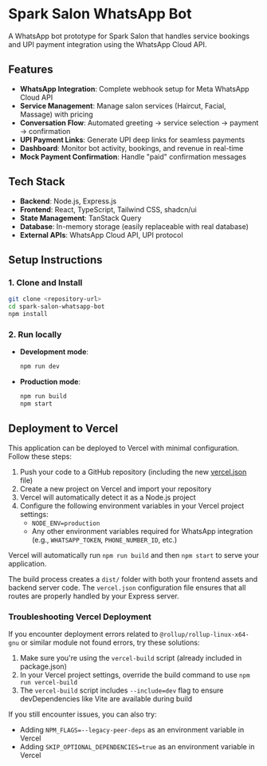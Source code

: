 # Spark Salon WhatsApp Bot

A WhatsApp bot prototype for Spark Salon that handles service bookings and UPI payment integration using the WhatsApp Cloud API.

## Features

- **WhatsApp Integration**: Complete webhook setup for Meta WhatsApp Cloud API
- **Service Management**: Manage salon services (Haircut, Facial, Massage) with pricing
- **Conversation Flow**: Automated greeting → service selection → payment → confirmation
- **UPI Payment Links**: Generate UPI deep links for seamless payments
- **Dashboard**: Monitor bot activity, bookings, and revenue in real-time
- **Mock Payment Confirmation**: Handle "paid" confirmation messages

## Tech Stack

- **Backend**: Node.js, Express.js
- **Frontend**: React, TypeScript, Tailwind CSS, shadcn/ui
- **State Management**: TanStack Query
- **Database**: In-memory storage (easily replaceable with real database)
- **External APIs**: WhatsApp Cloud API, UPI protocol

## Setup Instructions

### 1. Clone and Install

```bash
git clone <repository-url>
cd spark-salon-whatsapp-bot
npm install
```

### 2. Run locally

- **Development mode**:
  ```bash
  npm run dev
  ```

- **Production mode**:
  ```bash
  npm run build
  npm start
  ```

## Deployment to Vercel

This application can be deployed to Vercel with minimal configuration. Follow these steps:

1. Push your code to a GitHub repository (including the new [vercel.json](file:///Users/abinalias/Documents/Whatsapp-bot-for-consumer/vercel.json) file)
2. Create a new project on Vercel and import your repository
3. Vercel will automatically detect it as a Node.js project
4. Configure the following environment variables in your Vercel project settings:
   - `NODE_ENV=production`
   - Any other environment variables required for WhatsApp integration (e.g., `WHATSAPP_TOKEN`, `PHONE_NUMBER_ID`, etc.)

Vercel will automatically run `npm run build` and then `npm start` to serve your application.

The build process creates a `dist/` folder with both your frontend assets and backend server code. The `vercel.json` configuration file ensures that all routes are properly handled by your Express server.

### Troubleshooting Vercel Deployment

If you encounter deployment errors related to `@rollup/rollup-linux-x64-gnu` or similar module not found errors, try these solutions:

1. Make sure you're using the `vercel-build` script (already included in package.json)
2. In your Vercel project settings, override the build command to use `npm run vercel-build`
3. The `vercel-build` script includes `--include=dev` flag to ensure devDependencies like Vite are available during build

If you still encounter issues, you can also try:
- Adding `NPM_FLAGS=--legacy-peer-deps` as an environment variable in Vercel
- Adding `SKIP_OPTIONAL_DEPENDENCIES=true` as an environment variable in Vercel